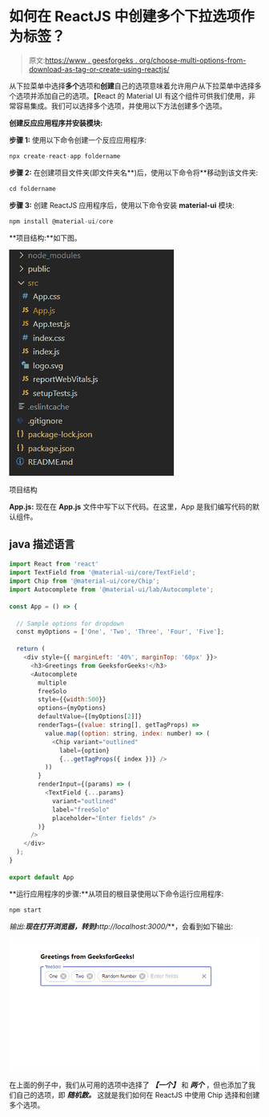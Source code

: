 # 如何在 ReactJS 中创建多个下拉选项作为标签？

> 原文:[https://www . geesforgeks . org/choose-multi-options-from-download-as-tag-or-create-using-reactjs/](https://www.geeksforgeeks.org/choose-multiple-options-from-dropdown-as-a-tag-or-create-using-reactjs/)

从下拉菜单中选择**多个**选项和**创建**自己的选项意味着允许用户从下拉菜单中选择多个选项并添加自己的选项。【React 的 Material UI 有这个组件可供我们使用，非常容易集成。我们可以选择多个选项，并使用以下方法创建多个选项。

**创建反应应用程序并安装模块:**

**步骤 1:** 使用以下命令创建一个反应应用程序:

```jsx
npx create-react-app foldername
```

**步骤 2:** 在创建项目文件夹(即文件夹名**)后，使用以下命令将**移动到该文件夹:

```jsx
cd foldername
```

**步骤 3:** 创建 ReactJS 应用程序后，使用以下命令安装 **material-ui** 模块:

```jsx
npm install @material-ui/core
```

**项目结构:**如下图。

![](img/f04ae0d8b722a9fff0bd9bd138b29c23.png)

项目结构

**App.js:** 现在在 **App.js** 文件中写下以下代码。在这里，App 是我们编写代码的默认组件。

## java 描述语言

```jsx
import React from 'react'
import TextField from '@material-ui/core/TextField';
import Chip from '@material-ui/core/Chip';
import Autocomplete from '@material-ui/lab/Autocomplete';

const App = () => {

  // Sample options for dropdown
  const myOptions = ['One', 'Two', 'Three', 'Four', 'Five'];

  return (
    <div style={{ marginLeft: '40%', marginTop: '60px' }}>
      <h3>Greetings from GeeksforGeeks!</h3>
      <Autocomplete
        multiple
        freeSolo
        style={{width:500}}
        options={myOptions}
        defaultValue={[myOptions[2]]}
        renderTags={(value: string[], getTagProps) =>
          value.map((option: string, index: number) => (
            <Chip variant="outlined"
              label={option}
              {...getTagProps({ index })} />
          ))
        }
        renderInput={(params) => (
          <TextField {...params}
            variant="outlined"
            label="freeSolo"
            placeholder="Enter fields" />
        )}
      />
    </div>
  );
}

export default App
```

**运行应用程序的步骤:**从项目的根目录使用以下命令运行应用程序:

```jsx
npm start
```

**输出:**现在打开浏览器，转到***http://localhost:3000/***，会看到如下输出:

![](img/8288586fa1ea0a5355fc535d631b48e2.png)

在上面的例子中，我们从可用的选项中选择了 ***【一个】*** 和 ***两个*** ，但也添加了我们自己的选项，即 ***随机数。*** 这就是我们如何在 ReactJS 中使用 Chip 选择和创建多个选项。